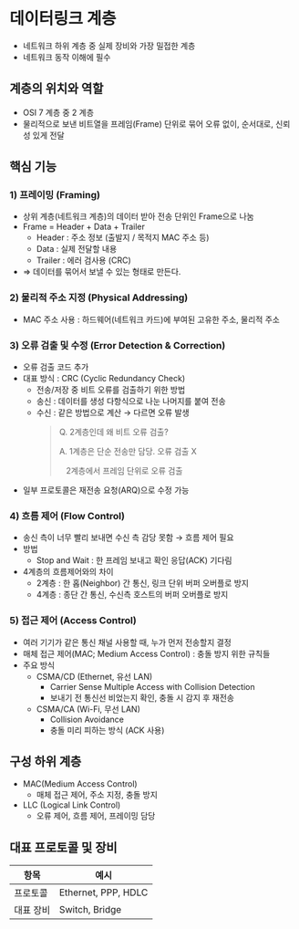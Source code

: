 # 데이터링크 계층

- 네트워크 하위 계층 중 실제 장비와 가장 밀접한 계층
- 네트워크 동작 이해에 필수

## 계층의 위치와 역할

- OSI 7 계층 중 2 계층
- 물리적으로 보낸 비트열을 프레임(Frame) 단위로 묶어 오류 없이, 순서대로, 신뢰성 있게 전달

## 핵심 기능

### 1) 프레이밍 (Framing)

- 상위 계층(네트워크 계층)의 데이터 받아 전송 단위인 Frame으로 나눔
- Frame = Header + Data + Trailer
    - Header : 주소 정보 (출발지 / 목적지 MAC 주소 등)
    - Data : 실제 전달할 내용
    - Trailer : 에러 검사용 (CRC)
- ⇒ 데이터를 묶어서 보낼 수 있는 형태로 만든다.

### 2) 물리적 주소 지정 (Physical Addressing)

- MAC 주소 사용 : 하드웨어(네트워크 카드)에 부여된 고유한 주소, 물리적 주소

### 3) 오류 검출 및 수정 (Error Detection & Correction)

- 오류 검출 코드 추가
- 대표 방식 : CRC (Cyclic Redundancy Check)
    - 전송/저장 중 비트 오류를 검출하기 위한 방법
  - 송신 : 데이터를 생성 다항식으로 나눈 나머지를 붙여 전송
  - 수신 : 같은 방법으로 계산 → 다르면 오류 발생
    > Q. 2계층인데 왜 비트 오류 검출?
    >
    > A. 1계층은 단순 전송만 담당. 오류 검출 X
    >
    > &nbsp;&nbsp;&nbsp;2계층에서 프레임 단위로 오류 검출
- 일부 프로토콜은 재전송 요청(ARQ)으로 수정 가능

### 4) 흐름 제어 (Flow Control)

- 송신 측이 너무 빨리 보내면 수신 측 감당 못함 → 흐름 제어 필요
- 방법
    - Stop and Wait : 한 프레임 보내고 확인 응답(ACK) 기다림
- 4계층의 흐름제어와의 차이
    - 2계층 : 한 홉(Neighbor) 간 통신, 링크 단위 버퍼 오버플로 방지
    - 4계층 : 종단 간 통신, 수신측 호스트의 버퍼 오버플로 방지

### 5) 접근 제어 (Access Control)

- 여러 기기가 같은 통신 채널 사용할 때, 누가 먼저 전송할지 결정
- 매체 접근 제어(MAC; Medium Access Control) : 충돌 방지 위한 규칙들
- 주요 방식
    - CSMA/CD (Ethernet, 유선 LAN)
        - Carrier Sense Multiple Access with Collision Detection
        - 보내기 전 통신선 비었는지 확인, 충돌 시 감지 후 재전송
    - CSMA/CA (Wi-Fi, 무선 LAN)
        - Collision Avoidance
        - 충돌 미리 피하는 방식 (ACK 사용)

## 구성 하위 계층

- MAC(Medium Access Control)
    - 매체 접근 제어, 주소 지정, 충돌 방지
- LLC (Logical Link Control)
    - 오류 제어, 흐름 제어, 프레이밍 담당

## 대표 프로토콜 및 장비

| 항목 | 예시 |
| --- | --- |
| 프로토콜 | Ethernet, PPP, HDLC |
| 대표 장비 | Switch, Bridge |